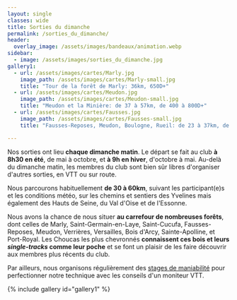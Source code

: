 ```yaml
---
layout: single
classes: wide
title: Sorties du dimanche
permalink: /sorties_du_dimanche/
header:
  overlay_image: /assets/images/bandeaux/animation.webp
sidebar:
  - image: /assets/images/sorties_du_dimanche.jpg
gallery1:
  - url: /assets/images/cartes/Marly.jpg
    image_path: /assets/images/cartes/Marly-small.jpg
    title: "Tour de la forêt de Marly: 36km, 650D+"
  - url: /assets/images/cartes/Meudon.jpg
    image_path: /assets/images/cartes/Meudon-small.jpg
    title: "Meudon et la Minière: de 37 à 57km, de 400 à 800D+"
  - url: /assets/images/cartes/Fausses.jpg
    image_path: /assets/images/cartes/Fausses-small.jpg
    title: "Fausses-Reposes, Meudon, Boulogne, Rueil: de 23 à 37km, de 300 à 500D+"

---
```


Nos sorties ont lieu **chaque dimanche matin**.
Le départ se fait au club **à 8h30 en été**, de mai à octobre,
et **à 9h en hiver**, d'octobre à mai.
Au-delà du dimanche matin, les membres du club sont bien sûr
libres d'organiser d'autres sorties, en VTT ou sur route.

Nous parcourons habituellement **de 30 à 60km**, suivant les participant(e)s
et les conditions météo, sur les chemins et sentiers des Yvelines mais
également des Hauts de Seine, du Val d'Oise et de l'Essonne.

Nous avons la chance de nous situer **au carrefour de nombreuses forêts**,
dont celles de Marly, Saint-Germain-en-Laye, Saint-Cucufa, Fausses-Reposes,
Meudon, Verrières, Versailles, Bois d'Arcy, Sainte-Apolline, et Port-Royal.
Les Choucas les plus chevronnés **connaissent ces bois et leurs
*single-tracks* comme leur poche** et se font un plaisir de les faire
découvrir aux membres plus récents du club.

Par ailleurs, nous organisons régulièrement des
[stages de maniabilité](/stages/2020/10/04/maniabilite.html)
pour perfectionner notre technique
avec les conseils d'un moniteur VTT.

{% include gallery id="gallery1" %}

